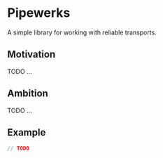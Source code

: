 # Pipewerks

A simple library for working with reliable transports.

## Motivation

TODO ...

## Ambition

TODO ...

## Example

```go
// TODO
```
